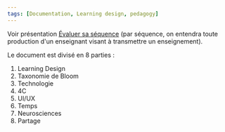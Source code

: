 ```yaml
---
tags: [Documentation, Learning design, pedagogy]
---
```


Voir présentation [Évaluer sa séquence](https://docs.google.com/presentation/d/14UFI8-stYRXvEJq2axW-RHyLyAvNiRX77Am3NivaVIc/edit#slide=id.g107bb39667d_0_0) (par séquence, on entendra toute production d'un enseignant visant à transmettre un enseignement).

Le document est divisé en 8 parties :
1. Learning Design
2. Taxonomie de Bloom
3. Technologie
4. 4C
5. UI/UX
6. Temps
7. Neurosciences
8. Partage

